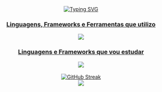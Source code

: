 <!--Título-->
<div align="center">
  <a href="https://git.io/typing-svg"><img src="https://readme-typing-svg.herokuapp.com?font=Jaro&size=30&pause=1000&color=09F7B5&center=true&vCenter=true&random=false&width=435&lines=Ol%C3%A1!+Prazer+em+te+ver+por+aqui+%F0%9F%91%8B;Eu+me+chamo+Marcos!" alt="Typing SVG" />
</div>

<!--Utilizo-->
<div align="center" >
  <h3>Linguagens, Frameworks e Ferramentas que utilizo</h3>
  <img src="https://skillicons.dev/icons?i=html,css,js,typescript,discordjs,vscode,github,git" />
</div>

<!--Estudar-->
<div align="center" >
  <h3>Linguagens e Frameworks que vou estudar</h3>
  <img src="https://skillicons.dev/icons?i=react,sass,bootstrap,nextjs,nodejs,mysql" />
</div>

<br>

<!--Stats-->
<div align="center">
  <a href="https://git.io/streak-stats"><img src="https://streak-stats.demolab.com?user=RynexKii&theme=green-nur&hide_border=true&locale=pt_BR" alt="GitHub Streak" /></a>
</div>

<!--Visitantes-->
<div align="center">
    <img src="https://visit-counter.vercel.app/counter.png?page=RynexKii&ta=%20Visitantes&c=09F7B5FF">
</div>
